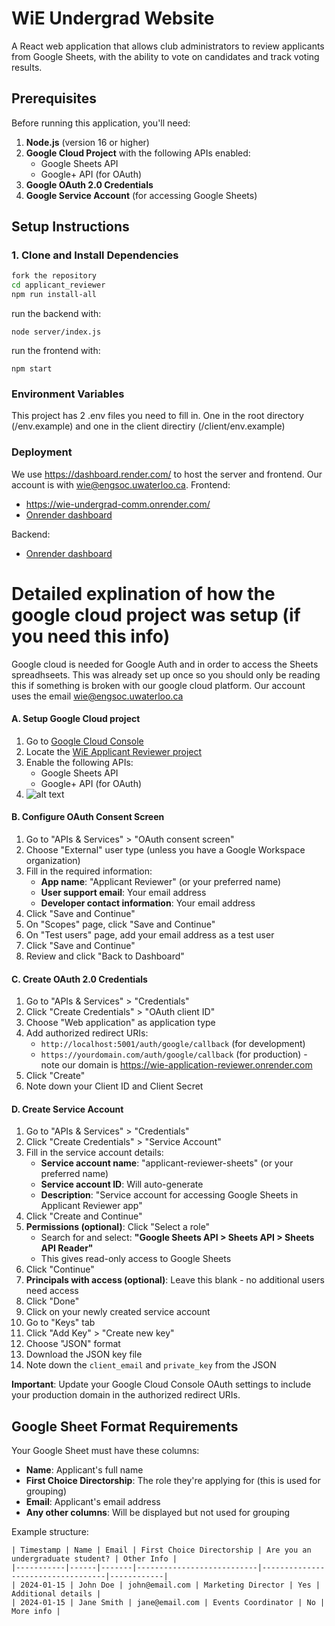 # WiE Undergrad Website

A React web application that allows club administrators to review applicants from Google Sheets, with the ability to vote on candidates and track voting results.

## Prerequisites

Before running this application, you'll need:

1. **Node.js** (version 16 or higher)
2. **Google Cloud Project** with the following APIs enabled:
   - Google Sheets API
   - Google+ API (for OAuth)
3. **Google OAuth 2.0 Credentials**
4. **Google Service Account** (for accessing Google Sheets)

## Setup Instructions

### 1. Clone and Install Dependencies

```bash
fork the repository
cd applicant_reviewer
npm run install-all
```
run the backend with: 
```
node server/index.js
```
run the frontend with:
```
npm start
```

### Environment Variables
This project has 2 .env files you need to fill in. One in the root directory (/env.example) and one in the client directiry (/client/env.example)

### Deployment
We use https://dashboard.render.com/ to host the server and frontend. Our account is with wie@engsoc.uwaterloo.ca.
Frontend: 
- https://wie-undergrad-comm.onrender.com/
- [Onrender dashboard](https://dashboard.render.com/static/srv-d2pm02v5r7bs739sfn10/deploys/dep-d2prkjqdbo4c73foirr0?r=2025-08-31%4002%3A57%3A24%7E2025-08-31%4003%3A00%3A09)

Backend: 
- [Onrender dashboard](https://dashboard.render.com/web/srv-d2p5n1vdiees73bj95j0/settings)

# Detailed explination of how the google cloud project was setup (if you need this info)
Google cloud is needed for Google Auth and in order to access the Sheets spreadhseets. This was already set up once so you should only be reading this if something is broken with our google cloud platform. Our account uses the email wie@engsoc.uwaterloo.ca

#### A. Setup Google Cloud project
1. Go to [Google Cloud Console](https://console.cloud.google.com/)
2. Locate the [WiE Applicant Reviewer project](https://console.cloud.google.com/auth/clients/776052758526-opm6cqsinm4sgle58h3eora77tols9dc.apps.googleusercontent.com?project=wie-applicant-reviewer)
3. Enable the following APIs:
   - Google Sheets API
   - Google+ API (for OAuth)
4. ![alt text](https://file%2B.vscode-resource.vscode-cdn.net/Users/samanthagrieco/Documents/projects/applicant_reviewer/pics/gcp_clients.png?version%3D1756610036729)

#### B. Configure OAuth Consent Screen
1. Go to "APIs & Services" > "OAuth consent screen"
2. Choose "External" user type (unless you have a Google Workspace organization)
3. Fill in the required information:
   - **App name**: "Applicant Reviewer" (or your preferred name)
   - **User support email**: Your email address
   - **Developer contact information**: Your email address
4. Click "Save and Continue"
5. On "Scopes" page, click "Save and Continue"
6. On "Test users" page, add your email address as a test user
7. Click "Save and Continue"
8. Review and click "Back to Dashboard"

#### C. Create OAuth 2.0 Credentials
1. Go to "APIs & Services" > "Credentials"
2. Click "Create Credentials" > "OAuth client ID"
3. Choose "Web application" as application type
4. Add authorized redirect URIs:
   - `http://localhost:5001/auth/google/callback` (for development)
   - `https://yourdomain.com/auth/google/callback` (for production) - note our domain is https://wie-application-reviewer.onrender.com
5. Click "Create"
6. Note down your Client ID and Client Secret

#### D. Create Service Account
1. Go to "APIs & Services" > "Credentials"
2. Click "Create Credentials" > "Service Account"
3. Fill in the service account details:
   - **Service account name**: "applicant-reviewer-sheets" (or your preferred name)
   - **Service account ID**: Will auto-generate
   - **Description**: "Service account for accessing Google Sheets in Applicant Reviewer app"
4. Click "Create and Continue"
5. **Permissions (optional)**: Click "Select a role"
   - Search for and select: **"Google Sheets API > Sheets API > Sheets API Reader"**
   - This gives read-only access to Google Sheets
6. Click "Continue"
7. **Principals with access (optional)**: Leave this blank - no additional users need access
8. Click "Done"
9. Click on your newly created service account
10. Go to "Keys" tab
11. Click "Add Key" > "Create new key"
12. Choose "JSON" format
13. Download the JSON key file
14. Note down the `client_email` and `private_key` from the JSON

**Important**: Update your Google Cloud Console OAuth settings to include your production domain in the authorized redirect URIs.

## Google Sheet Format Requirements

Your Google Sheet must have these columns:
- **Name**: Applicant's full name
- **First Choice Directorship**: The role they're applying for (this is used for grouping)
- **Email**: Applicant's email address
- **Any other columns**: Will be displayed but not used for grouping

Example structure:
```
| Timestamp | Name | Email | First Choice Directorship | Are you an undergraduate student? | Other Info |
|-----------|------|-------|---------------------------|-----------------------------------|------------|
| 2024-01-15 | John Doe | john@email.com | Marketing Director | Yes | Additional details |
| 2024-01-15 | Jane Smith | jane@email.com | Events Coordinator | No | More info |
```